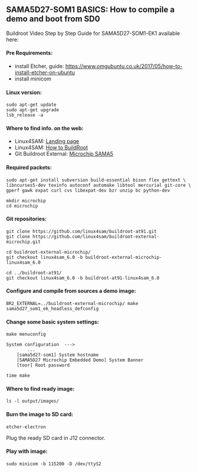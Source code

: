 ## SAMA5D27-SOM1 BASICS: How to compile a demo and boot from SD0

Buildroot Video Step by Step Guide for SAMA5D27-SOM1-EK1 available here: 

#### Pre Requirements:
- install Etcher, guide: https://www.omgubuntu.co.uk/2017/05/how-to-install-etcher-on-ubuntu 
- install minicom

#### Linux version:
```
sudo apt-get update
sudo apt-get upgrade
lsb_release -a 
```

#### Where to find info. on the web:
- Linux4SAM: [Landing page](https://www.at91.com/linux4sam/bin/view/Linux4SAM)
- Linux4SAM: [How to BuildRoot](https://www.at91.com/linux4sam/bin/view/Linux4SAM/BuildRootBuild)
- Git Buildroot External: [Microchip SAMA5](https://github.com/linux4sam/buildroot-external-microchip/)

#### Required packets:
```
sudo apt-get install subversion build-essential bison flex gettext \
libncurses5-dev texinfo autoconf automake libtool mercurial git-core \
gperf gawk expat curl cvs libexpat-dev bzr unzip bc python-dev

mkdir microchip
cd microchip
```

#### Git repositories:
```
git clone https://github.com/linux4sam/buildroot-at91.git
git clone https://github.com/linux4sam/buildroot-external-microchip.git

cd buildroot-external-microchip/
git checkout linux4sam_6.0 -b buildroot-external-microchip-linux4sam_6.0

cd ../buildroot-at91/
git checkout linux4sam_6.0 -b buildroot-at91-linux4sam_6.0
```
#### Configure and compile from sources a demo image:
```
BR2_EXTERNAL=../buildroot-external-microchip/ make sama5d27_som1_ek_headless_defconfig
```
#### Change some basic system settings: 

```
make menuconfig

System configuration  --->
        ...
    [sama5d27-som1] System hostname
    [SAMA5D27 Microchip Embedded Demo] System Banner
    [toor] Root password

time make
```
#### Where to find ready image:
```
ls -l output/images/
```
#### Burn the image to SD card:
```
etcher-electron
```

Plug the ready SD card in J12 connector.

#### Play with image:
```
sudo minicom -b 115200 -D /dev/ttyS2
```
